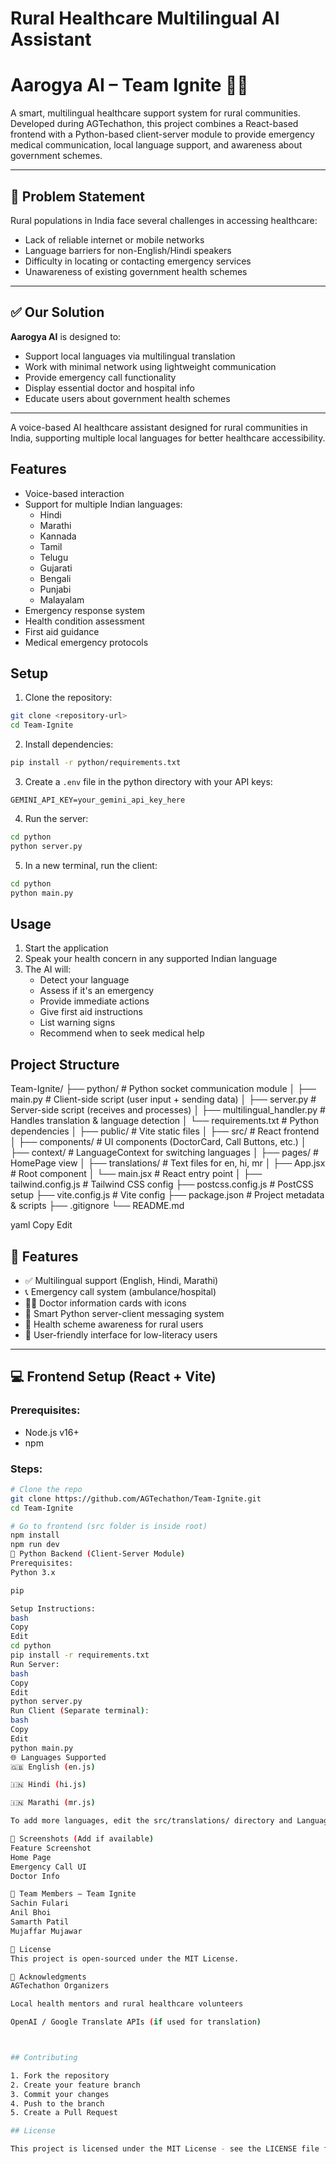 # Rural Healthcare Multilingual AI Assistant

# Aarogya AI – Team Ignite 🏥🔥

A smart, multilingual healthcare support system for rural communities. Developed during AGTechathon, this project combines a React-based frontend with a Python-based client-server module to provide emergency medical communication, local language support, and awareness about government schemes.

---

## 🌟 Problem Statement

Rural populations in India face several challenges in accessing healthcare:
- Lack of reliable internet or mobile networks
- Language barriers for non-English/Hindi speakers
- Difficulty in locating or contacting emergency services
- Unawareness of existing government health schemes

---

## ✅ Our Solution

**Aarogya AI** is designed to:
- Support local languages via multilingual translation
- Work with minimal network using lightweight communication
- Provide emergency call functionality
- Display essential doctor and hospital info
- Educate users about government health schemes

---


A voice-based AI healthcare assistant designed for rural communities in India, supporting multiple local languages for better healthcare accessibility.

## Features

- Voice-based interaction
- Support for multiple Indian languages:
  - Hindi
  - Marathi
  - Kannada
  - Tamil
  - Telugu
  - Gujarati
  - Bengali
  - Punjabi
  - Malayalam
- Emergency response system
- Health condition assessment
- First aid guidance
- Medical emergency protocols

## Setup

1. Clone the repository:
```bash
git clone <repository-url>
cd Team-Ignite
```

2. Install dependencies:
```bash
pip install -r python/requirements.txt
```

3. Create a `.env` file in the python directory with your API keys:
```
GEMINI_API_KEY=your_gemini_api_key_here
```

4. Run the server:
```bash
cd python
python server.py
```

5. In a new terminal, run the client:
```bash
cd python
python main.py
```

## Usage

1. Start the application
2. Speak your health concern in any supported Indian language
3. The AI will:
   - Detect your language
   - Assess if it's an emergency
   - Provide immediate actions
   - Give first aid instructions
   - List warning signs
   - Recommend when to seek medical help

## Project Structure

Team-Ignite/
├── python/ # Python socket communication module
│ ├── main.py # Client-side script (user input + sending data)
│ ├── server.py # Server-side script (receives and processes)
│ ├── multilingual_handler.py # Handles translation & language detection
│ └── requirements.txt # Python dependencies
│
├── public/ # Vite static files
│
├── src/ # React frontend
│ ├── components/ # UI components (DoctorCard, Call Buttons, etc.)
│ ├── context/ # LanguageContext for switching languages
│ ├── pages/ # HomePage view
│ ├── translations/ # Text files for en, hi, mr
│ ├── App.jsx # Root component
│ └── main.jsx # React entry point
│
├── tailwind.config.js # Tailwind CSS config
├── postcss.config.js # PostCSS setup
├── vite.config.js # Vite config
├── package.json # Project metadata & scripts
├── .gitignore
└── README.md

yaml
Copy
Edit
## 🚀 Features

- ✅ Multilingual support (English, Hindi, Marathi)
- 📞 Emergency call system (ambulance/hospital)
- 👨‍⚕️ Doctor information cards with icons
- 🧠 Smart Python server-client messaging system
- 📢 Health scheme awareness for rural users
- 🎯 User-friendly interface for low-literacy users

---

## 💻 Frontend Setup (React + Vite)

### Prerequisites:
- Node.js v16+
- npm

### Steps:

```bash
# Clone the repo
git clone https://github.com/AGTechathon/Team-Ignite.git
cd Team-Ignite

# Go to frontend (src folder is inside root)
npm install
npm run dev
🐍 Python Backend (Client-Server Module)
Prerequisites:
Python 3.x

pip

Setup Instructions:
bash
Copy
Edit
cd python
pip install -r requirements.txt
Run Server:
bash
Copy
Edit
python server.py
Run Client (Separate terminal):
bash
Copy
Edit
python main.py
🌐 Languages Supported
🇬🇧 English (en.js)

🇮🇳 Hindi (hi.js)

🇮🇳 Marathi (mr.js)

To add more languages, edit the src/translations/ directory and LanguageContext.jsx.

📸 Screenshots (Add if available)
Feature	Screenshot
Home Page	
Emergency Call UI	
Doctor Info	

👥 Team Members – Team Ignite
Sachin Fulari
Anil Bhoi
Samarth Patil
Mujaffar Mujawar

📜 License
This project is open-sourced under the MIT License.

🙏 Acknowledgments
AGTechathon Organizers

Local health mentors and rural healthcare volunteers

OpenAI / Google Translate APIs (if used for translation)



## Contributing

1. Fork the repository
2. Create your feature branch
3. Commit your changes
4. Push to the branch
5. Create a Pull Request

## License

This project is licensed under the MIT License - see the LICENSE file for details.
